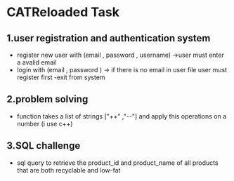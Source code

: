 # CATReloaded Task

## 1.user registration and authentication system 
- register new user with (email , password , username) ->user must enter a avalid email
- login with (email , password ) -> if there is no email in user file user must register first
-exit from system 

## 2.problem solving 
-  function takes a list of strings ["++" ,"--"] and apply this operations on a number (i use c++)

## 3.SQL challenge 
- sql query  to retrieve the product_id and product_name of all products that are both recyclable and low-fat



